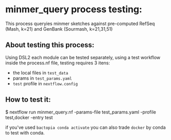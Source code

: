 # minmer_query process testing:

This process queryies minmer sketches against pre-computed RefSeq (Mash, k=21) and
    GenBank (Sourmash, k=21,31,51)

## About testing this process:

Using DSL2 each module can be tested separately, using a test workflow inside the process.nf file, testing requires 3 itens:  
- the local files in `test_data` 
- params in  `test_params.yaml`
- `test` profile in `nextflow.config`

## How to test it:

$ nextflow run minmer_query.nf -params-file test_params.yaml -profile test,docker -entry test


if you've used `bactopia conda activate` you can also trade `docker` by conda to test with conda. 
